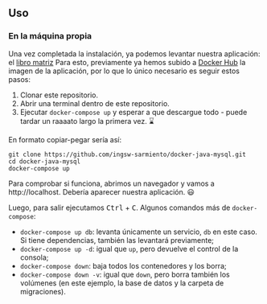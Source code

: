 ## Uso

### En la máquina propia

Una vez completada la instalación, ya podemos levantar nuestra aplicación: el [libro matriz](https://github.com/ingsw-sarmiento/libro-matriz-digital) Para esto, previamente ya hemos subido a [Docker Hub](https://hub.docker.com/) la imagen de la aplicación, por lo que lo único necesario es seguir estos pasos:

1. Clonar este repositorio.
1. Abrir una terminal dentro de este repositorio.
1. Ejecutar `docker-compose up` y esperar a que descargue todo - puede tardar un raaaato largo la primera vez. :hourglass:

En formato copiar-pegar sería así:

```
git clone https://github.com/ingsw-sarmiento/docker-java-mysql.git
cd docker-java-mysql
docker-compose up
```

Para comprobar si funciona, abrimos un navegador y vamos a http://localhost. Debería aparecer nuestra aplicación. :smiley:

Luego, para salir ejecutamos <kbd>Ctrl</kbd> + <kbd>C</kbd>. Algunos comandos más de `docker-compose`:

* `docker-compose up db`: levanta únicamente un servicio, `db` en este caso. Si tiene dependencias, también las levantará previamente;
* `docker-compose up -d`: igual que `up`, pero devuelve el control de la consola;
* `docker-compose down`: baja todos los contenedores y los borra;
* `docker-compose down -v`: igual que `down`, pero borra también los volúmenes (en este ejemplo, la base de datos y la carpeta de migraciones).
